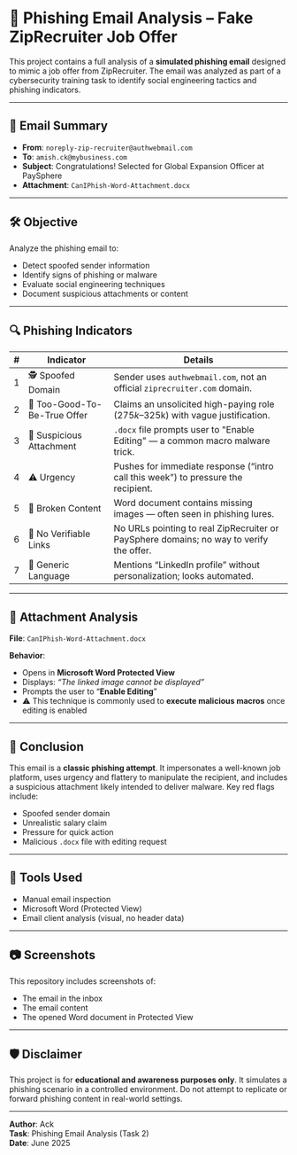 # 📧 Phishing Email Analysis – Fake ZipRecruiter Job Offer

This project contains a full analysis of a **simulated phishing email** designed to mimic a job offer from ZipRecruiter. The email was analyzed as part of a cybersecurity training task to identify social engineering tactics and phishing indicators.

---

## 📨 Email Summary

- **From**: `noreply-zip-recruiter@authwebmail.com`
- **To**: `amish.ck@mybusiness.com`
- **Subject**: Congratulations! Selected for Global Expansion Officer at PaySphere
- **Attachment**: `CanIPhish-Word-Attachment.docx`

---

## 🛠 Objective

Analyze the phishing email to:
- Detect spoofed sender information
- Identify signs of phishing or malware
- Evaluate social engineering techniques
- Document suspicious attachments or content

---

## 🔍 Phishing Indicators

| # | Indicator | Details |
|--|-----------|---------|
| 1 | 🕵️ Spoofed Domain | Sender uses `authwebmail.com`, not an official `ziprecruiter.com` domain. |
| 2 | 🎯 Too-Good-To-Be-True Offer | Claims an unsolicited high-paying role ($275k–$325k) with vague justification. |
| 3 | 📎 Suspicious Attachment | `.docx` file prompts user to "Enable Editing" — a common macro malware trick. |
| 4 | ⚠️ Urgency | Pushes for immediate response (“intro call this week”) to pressure the recipient. |
| 5 | 🧷 Broken Content | Word document contains missing images — often seen in phishing lures. |
| 6 | 🔗 No Verifiable Links | No URLs pointing to real ZipRecruiter or PaySphere domains; no way to verify the offer. |
| 7 | 💬 Generic Language | Mentions “LinkedIn profile” without personalization; looks automated. |

---

## 📎 Attachment Analysis

**File**: `CanIPhish-Word-Attachment.docx`

**Behavior**:
- Opens in **Microsoft Word Protected View**
- Displays: _“The linked image cannot be displayed”_
- Prompts the user to “**Enable Editing**”
- ⚠️ This technique is commonly used to **execute malicious macros** once editing is enabled

---

## 🧠 Conclusion

This email is a **classic phishing attempt**. It impersonates a well-known job platform, uses urgency and flattery to manipulate the recipient, and includes a suspicious attachment likely intended to deliver malware. Key red flags include:

- Spoofed sender domain
- Unrealistic salary claim
- Pressure for quick action
- Malicious `.docx` file with editing request

---

## 🧰 Tools Used

- Manual email inspection
- Microsoft Word (Protected View)
- Email client analysis (visual, no header data)

---

## 📷 Screenshots

This repository includes screenshots of:
- The email in the inbox
- The email content
- The opened Word document in Protected View

---

## 🛡️ Disclaimer

This project is for **educational and awareness purposes only**. It simulates a phishing scenario in a controlled environment. Do not attempt to replicate or forward phishing content in real-world settings.

---

**Author**: Ack  
**Task**: Phishing Email Analysis (Task 2)  
**Date**: June 2025
